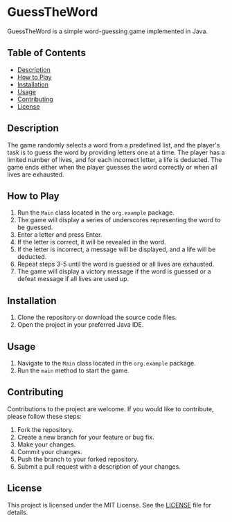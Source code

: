 # GuessTheWord

GuessTheWord is a simple word-guessing game implemented in Java.

## Table of Contents

- [Description](#description)
- [How to Play](#how-to-play)
- [Installation](#installation)
- [Usage](#usage)
- [Contributing](#contributing)
- [License](#license)

## Description

The game randomly selects a word from a predefined list, and the player's task is to guess the word by providing letters one at a time. The player has a limited number of lives, and for each incorrect letter, a life is deducted. The game ends either when the player guesses the word correctly or when all lives are exhausted.

## How to Play

1. Run the `Main` class located in the `org.example` package.
2. The game will display a series of underscores representing the word to be guessed.
3. Enter a letter and press Enter.
4. If the letter is correct, it will be revealed in the word.
5. If the letter is incorrect, a message will be displayed, and a life will be deducted.
6. Repeat steps 3-5 until the word is guessed or all lives are exhausted.
7. The game will display a victory message if the word is guessed or a defeat message if all lives are used up.

## Installation

1. Clone the repository or download the source code files.
2. Open the project in your preferred Java IDE.

## Usage

1. Navigate to the `Main` class located in the `org.example` package.
2. Run the `main` method to start the game.

## Contributing

Contributions to the project are welcome. If you would like to contribute, please follow these steps:

1. Fork the repository.
2. Create a new branch for your feature or bug fix.
3. Make your changes.
4. Commit your changes.
5. Push the branch to your forked repository.
6. Submit a pull request with a description of your changes.

## License

This project is licensed under the MIT License. See the [LICENSE](LICENSE) file for details.
